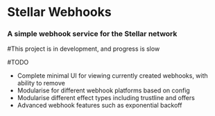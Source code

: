 # Stellar Webhooks

### A simple webhook service for the Stellar network

#This project is in development, and progress is slow

#TODO
- Complete minimal UI for viewing currently created webhooks, with ability to remove
- Modularise for different webhook platforms based on config
- Modularise different effect types including trustline and offers
- Advanced webhook features such as exponential backoff

